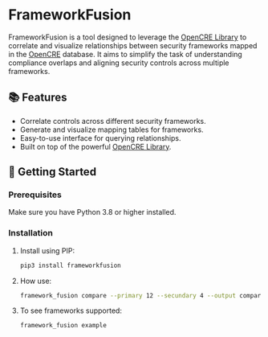 # FrameworkFusion

FrameworkFusion is a tool designed to leverage the [OpenCRE Library](https://github.com/cristianovisk/opencre_lib) to correlate and visualize relationships between security frameworks mapped in the [OpenCRE](https://www.opencre.org/) database. It aims to simplify the task of understanding compliance overlaps and aligning security controls across multiple frameworks.

## 📚 Features

- Correlate controls across different security frameworks.
- Generate and visualize mapping tables for frameworks.
- Easy-to-use interface for querying relationships.
- Built on top of the powerful [OpenCRE Library](https://github.com/cristianovisk/opencre_lib).

## 🚀 Getting Started

### Prerequisites

Make sure you have Python 3.8 or higher installed.

### Installation

1. Install using PIP:
   ```bash
   pip3 install frameworkfusion

2. How use:
    ```bash
    framework_fusion compare --primary 12 --secundary 4 --output compare.xlsx

3. To see frameworks supported:
    ```bash
    framework_fusion example